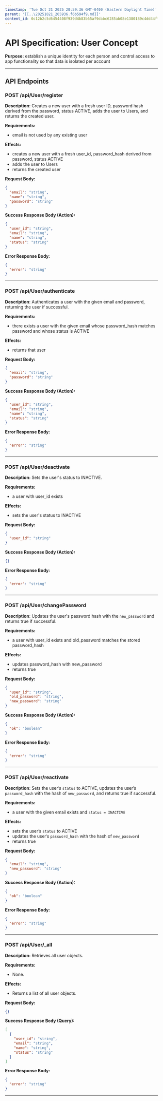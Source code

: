 ```yaml
---
timestamp: 'Tue Oct 21 2025 20:59:36 GMT-0400 (Eastern Daylight Time)'
parent: '[[..\20251021_205936.f6b594f9.md]]'
content_id: 0c12b2c5d6454408f939d4b83b65af9dabc6285ab08e1380189c4dd44ff8d862
---
```


# API Specification: User Concept

**Purpose:** establish a unique identity for each person and control access to app functionality so that data is isolated per account

***

## API Endpoints

### POST /api/User/register

**Description:** Creates a new user with a fresh user ID, password hash derived from the password, status ACTIVE, adds the user to Users, and returns the created user.

**Requirements:**

* email is not used by any existing user

**Effects:**

* creates a new user with a fresh user\_id, password\_hash derived from password, status ACTIVE
* adds the user to Users
* returns the created user

**Request Body:**

```json
{
  "email": "string",
  "name": "string",
  "password": "string"
}
```

**Success Response Body (Action):**

```json
{
  "user_id": "string",
  "email": "string",
  "name": "string",
  "status": "string"
}
```

**Error Response Body:**

```json
{
  "error": "string"
}
```

***

### POST /api/User/authenticate

**Description:** Authenticates a user with the given email and password, returning the user if successful.

**Requirements:**

* there exists a user with the given email whose password\_hash matches password and whose status is ACTIVE

**Effects:**

* returns that user

**Request Body:**

```json
{
  "email": "string",
  "password": "string"
}
```

**Success Response Body (Action):**

```json
{
  "user_id": "string",
  "email": "string",
  "name": "string",
  "status": "string"
}
```

**Error Response Body:**

```json
{
  "error": "string"
}
```

***

### POST /api/User/deactivate

**Description:** Sets the user's status to INACTIVE.

**Requirements:**

* a user with user\_id exists

**Effects:**

* sets the user's status to INACTIVE

**Request Body:**

```json
{
  "user_id": "string"
}
```

**Success Response Body (Action):**

```json
{}
```

**Error Response Body:**

```json
{
  "error": "string"
}
```

***

### POST /api/User/changePassword

**Description:** Updates the user's password hash with the `new_password` and returns true if successful.

**Requirements:**

* a user with user\_id exists and old\_password matches the stored password\_hash

**Effects:**

* updates password\_hash with new\_password
* returns true

**Request Body:**

```json
{
  "user_id": "string",
  "old_password": "string",
  "new_password": "string"
}
```

**Success Response Body (Action):**

```json
{
  "ok": "boolean"
}
```

**Error Response Body:**

```json
{
  "error": "string"
}
```

***

### POST /api/User/reactivate

**Description:** Sets the user’s `status` to ACTIVE, updates the user’s `password_hash` with the hash of `new_password`, and returns true if successful.

**Requirements:**

* a user with the given email exists and `status = INACTIVE`

**Effects:**

* sets the user’s `status` to ACTIVE
* updates the user’s `password_hash` with the hash of `new_password`
* returns true

**Request Body:**

```json
{
  "email": "string",
  "new_password": "string"
}
```

**Success Response Body (Action):**

```json
{
  "ok": "boolean"
}
```

**Error Response Body:**

```json
{
  "error": "string"
}
```

***

### POST /api/User/\_all

**Description:** Retrieves all user objects.

**Requirements:**

* None.

**Effects:**

* Returns a list of all user objects.

**Request Body:**

```json
{}
```

**Success Response Body (Query):**

```json
[
  {
    "user_id": "string",
    "email": "string",
    "name": "string",
    "status": "string"
  }
]
```

**Error Response Body:**

```json
{
  "error": "string"
}
```

***
